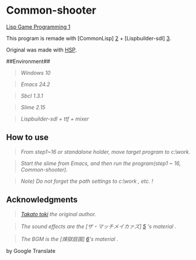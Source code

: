 # Common-shooter
[Lisp Game Programming 1][7]
 
This program is remade with [CommonLisp] [2] + [Lispbuilder-sdl] [3].

Original was made with [HSP][1]. 

##Environment##

> *Windows 10*

> *Emacs 24.2*

> *Sbcl 1.3.1*

> *Slime 2.15*

> *Lispbuilder-sdl + ttf + mixer*



## How to use ##

> *From step1~16 or standalone holder, move target program to c:\work.*

> *Start the slime from Emacs, and then run the program(step1 ~ 16, Common-shooter).*

> *Note) Do not forget the path settings to c:\work , etc. !*

## Acknowledgments ##

> *[Takato toki][4] the original author.*

> *The sound effects are the [ザ・マッチメイカァズ] [5] 's material .*
 
> *The BGM is the [煉獄庭園] [6]'s material  .*

[1]: http://mclass13.web.fc2.com/hspstudy/shooter1.htm
[2]: http://www.sbcl.org/
[3]: https://github.com/lispbuilder/lispbuilder
[4]: http://mclass13.web.fc2.com/index.htm
[5]: http://osabisi.sakura.ne.jp/m2/
[6]: http://www.rengoku-teien.com/index.html
[7]: http://tomekame0126.hatenablog.com/entry/2014/06/26/222706

by Google Translate
